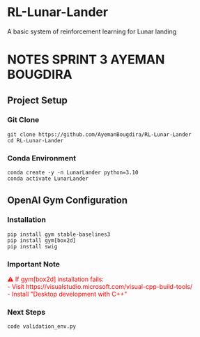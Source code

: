 # RL-Lunar-Lander
A basic system of reinforcement learning for Lunar landing

<!DOCTYPE html>
<html>
<body>
<h1>NOTES SPRINT 3 AYEMAN BOUGDIRA</h1>
<h2>Project Setup</h2>
<h3>Git Clone</h3>
<pre><code>git clone https://github.com/AyemanBougdira/RL-Lunar-Lander
cd RL-Lunar-Lander</code></pre>
<h3>Conda Environment</h3>
<pre><code>conda create -y -n LunarLander python=3.10
conda activate LunarLander</code></pre>
<h2>OpenAI Gym Configuration</h2>
<h3>Installation</h3>
<pre><code>pip install gym stable-baselines3
pip install gym[box2d]
pip install swig</code></pre>
<h3>Important Note</h3>
<p style="color:red;">⚠️ If gym[box2d] installation fails:
<br>- Visit https://visualstudio.microsoft.com/visual-cpp-build-tools/
<br>- Install "Desktop development with C++"</p>
<h3>Next Steps</h3>
<pre><code>code validation_env.py</code></pre>
</body>
</html>